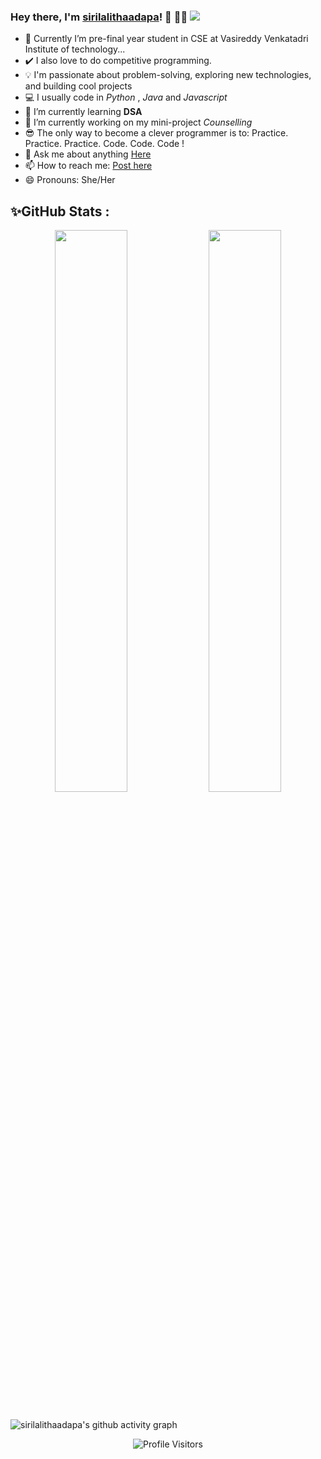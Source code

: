 ### Hey there, I'm [sirilalithaadapa](https://sirilalithaadapa.github.io)! 👋 👨‍💻 ![](https://komarev.com/ghpvc/?username=sirilalithaadapa&label=Views)

- 🔭 Currently I’m pre-final year student in CSE at Vasireddy Venkatadri Institute of technology...
- ✔️ I also love to do competitive programming.<br>
- 💡 I'm passionate about problem-solving, exploring new technologies, and building cool projects
- 💻 I usually code in *Python* , *Java* and *Javascript*
- 🌱 I’m currently learning **DSA**
- 🔭 I’m currently working on my mini-project *Counselling*
- 😎 The only way to become a clever programmer is to: Practice. Practice. Practice. Code. Code. Code !
- 💬  Ask me about anything [Here](https://github.com/sirilalithaadapa/sirilalithaadapa/discussions)
- 📫 How to reach me: [Post here](https://github.com/sirilalithaadapa/sirilalithaadapa/discussions)
- 😄 Pronouns: She/Her


## ✨GitHub Stats  : 
<div align="center">
  <img width="48%" src="https://github-readme-stats.vercel.app/api?username=sirilalithaadapa&show_icons=true&theme=tokyonight" />
  <img width="48%" src="https://github-readme-streak-stats.herokuapp.com/?user=sirilalithaadapa&theme=tokyonight" />
</div>


<br/>  

![sirilalithaadapa's github activity graph](https://activity-graph.herokuapp.com/graph?username=sirilalithaadapa&theme=nord) 


<p align="center"> <img src="https://komarev.com/ghpvc/?username=vnaazleen" alt="Profile Visitors" /> </p>
